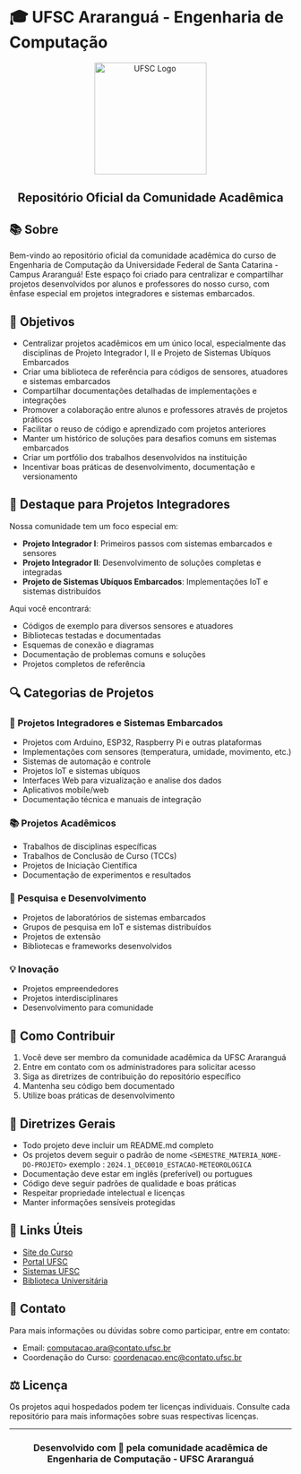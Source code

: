 # 🎓 UFSC Araranguá - Engenharia de Computação

<div align="center">
  <img src="https://galeria.ufsc.br/ufsc_sustentavel/logos_campi_ufsc/brasao_UFSC_ARARANGUA_impressao__vertical_sigla_color.png.html" alt="UFSC Logo" width="200"/>
  <h2>Repositório Oficial da Comunidade Acadêmica</h2>
</div>

## 📚 Sobre

Bem-vindo ao repositório oficial da comunidade acadêmica do curso de Engenharia de Computação da Universidade Federal de Santa Catarina - Campus Araranguá! Este espaço foi criado para centralizar e compartilhar projetos desenvolvidos por alunos e professores do nosso curso, com ênfase especial em projetos integradores e sistemas embarcados.

## 🎯 Objetivos

- Centralizar projetos acadêmicos em um único local, especialmente das disciplinas de Projeto Integrador I, II e Projeto de Sistemas Ubíquos Embarcados
- Criar uma biblioteca de referência para códigos de sensores, atuadores e sistemas embarcados
- Compartilhar documentações detalhadas de implementações e integrações
- Promover a colaboração entre alunos e professores através de projetos práticos
- Facilitar o reuso de código e aprendizado com projetos anteriores
- Manter um histórico de soluções para desafios comuns em sistemas embarcados
- Criar um portfólio dos trabalhos desenvolvidos na instituição
- Incentivar boas práticas de desenvolvimento, documentação e versionamento

## 🤖 Destaque para Projetos Integradores

Nossa comunidade tem um foco especial em:
- **Projeto Integrador I**: Primeiros passos com sistemas embarcados e sensores
- **Projeto Integrador II**: Desenvolvimento de soluções completas e integradas
- **Projeto de Sistemas Ubíquos Embarcados**: Implementações IoT e sistemas distribuídos

Aqui você encontrará:
- Códigos de exemplo para diversos sensores e atuadores
- Bibliotecas testadas e documentadas
- Esquemas de conexão e diagramas
- Documentação de problemas comuns e soluções
- Projetos completos de referência

## 🔍 Categorias de Projetos

### 📖 Projetos Integradores e Sistemas Embarcados
- Projetos com Arduino, ESP32, Raspberry Pi e outras plataformas
- Implementações com sensores (temperatura, umidade, movimento, etc.)
- Sistemas de automação e controle
- Projetos IoT e sistemas ubíquos
- Interfaces Web para vizualização e analise dos dados
- Aplicativos mobile/web
- Documentação técnica e manuais de integração

### 📚 Projetos Acadêmicos
- Trabalhos de disciplinas específicas
- Trabalhos de Conclusão de Curso (TCCs)
- Projetos de Iniciação Científica
- Documentação de experimentos e resultados

### 🔬 Pesquisa e Desenvolvimento
- Projetos de laboratórios de sistemas embarcados
- Grupos de pesquisa em IoT e sistemas distribuídos
- Projetos de extensão
- Bibliotecas e frameworks desenvolvidos

### 💡 Inovação
- Projetos empreendedores
- Projetos interdisciplinares
- Desenvolvimento para comunidade

## 🤝 Como Contribuir

1. Você deve ser membro da comunidade acadêmica da UFSC Araranguá
2. Entre em contato com os administradores para solicitar acesso
3. Siga as diretrizes de contribuição do repositório específico
4. Mantenha seu código bem documentado
5. Utilize boas práticas de desenvolvimento

## 📌 Diretrizes Gerais

- Todo projeto deve incluir um README.md completo
- Os projetos devem seguir o padrão de nome `<SEMESTRE_MATERIA_NOME-DO-PROJETO>` exemplo : `2024.1_DEC0010_ESTACAO-METEOROLOGICA`
- Documentação deve estar em inglês (preferível) ou portugues
- Código deve seguir padrões de qualidade e boas práticas
- Respeitar propriedade intelectual e licenças
- Manter informações sensíveis protegidas

## 🔗 Links Úteis

- [Site do Curso](http://enc.ara.ufsc.br/)
- [Portal UFSC](https://ufsc.br/)
- [Sistemas UFSC](https://sistemas.ufsc.br/)
- [Biblioteca Universitária](https://portal.bu.ufsc.br/)

## 📧 Contato

Para mais informações ou dúvidas sobre como participar, entre em contato:
- Email: [computacao.ara@contato.ufsc.br](mailto:computacao.ara@contato.ufsc.br)
- Coordenação do Curso: [coordenacao.enc@contato.ufsc.br](mailto:coordenacao.enc@contato.ufsc.br)

## ⚖️ Licença

Os projetos aqui hospedados podem ter licenças individuais. Consulte cada repositório para mais informações sobre suas respectivas licenças.

---

<div align="center">
  <h3>Desenvolvido com 💙 pela comunidade acadêmica de Engenharia de Computação - UFSC Araranguá</h3>
</div> 

